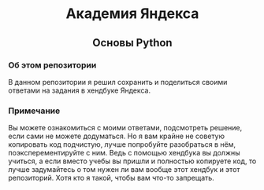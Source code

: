 <h1 align="center">Академия Яндекса</h1>

<h2 align="center">Основы Python</h2>

<h3>Об этом репозитории</h3>

В данном репозитории я решил сохранить и поделиться своими ответами на задания в хендбуке Яндекса.

<h3>Примечание</h3>

Вы можете ознакомиться с моими ответами, подсмотреть решение, если сами не можете додуматься. Но я вам крайне не советую копировать код подчистую, лучше попробуйте разобраться в нём, поэксперементируйте с ним. Ведь с помощью хендбука вы должны учиться, а если вместо учебы вы пришли и полностью копируете код, то лучше задумайтесь о том нужен ли вам вообще этот хендбук и этот репозиторий. Хотя кто я такой, чтобы вам что-то запрещать.
